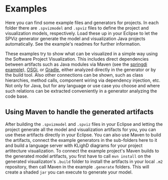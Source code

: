 # Examples

Here you can find some example files and generators for projects. In each folder there are `.spvizmodel` and `.spviz` files to define the project and visualization models, respectively.
Load these up in your Eclipse to let the SPViz generator generate the model and visualization Java projects automatically.
See the example's readmes for further information.

These examples try to show what can be visualized in a simple way using the Software Project Visualization. This includes direct dependencies between artifacts such as Java modules via Maven (see the [springdi example](https://github.com/kieler/SoftwareProjectViz/tree/main/examples/springDI)), [OSGi](https://github.com/kieler/SoftwareProjectViz/tree/main/examples/osgi), or [Gradle](https://github.com/kieler/SoftwareProjectViz/tree/main/examples/gradle), either analyzed directly in the generator or by the build tool. Also other connections can be shown, such as class hierarchies, method calls, component wiring via dependency injection, etc. Not only for Java, but for any language or use case you choose and where such relations can be extracted conveniently in a generator analyzing the code base.

## Using Maven to handle the generated artifacts
After building the `.spvizmodel` and `.spviz` files in your Eclipse and letting the project generate all the model and visualization artifacts for you, you can use these artifacts directly in your Eclipse.
You can also use Maven to build the artifacts, connect the example generators in the sub-folders here to it and build a language server with KLighD diagrams for your project artitecture visualization.
To connect the example project's Maven builds to the generated model artifacts, you first have to call `mvn install` on the generated visualizaton's `.build` folder to install the artifacts in your local `.m2` repository, then call Maven in the example `.generate` folders.
This will create a shaded `jar` you can execute to generate your model.